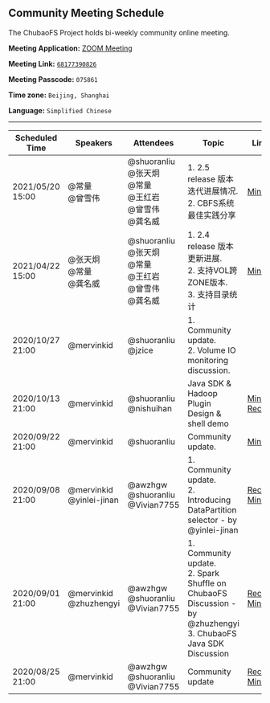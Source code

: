 ## Community Meeting Schedule

The ChubaoFS Project holds bi-weekly community online meeting.

**Meeting Application:** [ZOOM Meeting](https://oppo.zoom.com.cn/j/68177390826?pwd=eVdYc2JFWHQ0eEl1MExDbnEyVGxGdz09)

**Meeting Link:** [`68177390826`](https://oppo.zoom.com.cn/j/68177390826?pwd=eVdYc2JFWHQ0eEl1MExDbnEyVGxGdz09)

**Meeting Passcode:** `075861`

**Time zone:** `Beijing, Shanghai`

**Language:** `Simplified Chinese`

***

| Scheduled Time | Speakers   | Attendees | Topic | Links |
| -------------- | ---------- | --------- | ----- | ----- |
| 2021/05/20 15:00 | @常量<br>@曾雪伟| @shuoranliu<br>@张天炯 <br>@常量 <br>@王红岩<br> @曾雪伟<br>@龚名威| 1. 2.5 release 版本迭代进展情况.<br> 2. CBFS系统最佳实践分享 |[Minutes](https://github.com/chubaofs/community/wiki/Meeting-Agenda-and-Notes#20201013)
| 2021/04/22 15:00 | @张天炯<br>@常量<br>@龚名威| @shuoranliu<br>@张天炯 <br>@常量 <br>@王红岩  <br> @曾雪伟<br>@龚名威| 1. 2.4 release 版本更新进展.<br> 2. 支持VOL跨ZONE版本. <br> 3. 支持目录统计 |[Minutes](https://github.com/chubaofs/community/wiki/Meeting-Agenda-and-Notes#20201013)
| 2020/10/27 21:00 | @mervinkid<br> | @shuoranliu<br>@jzice | 1. Community update.<br> 2. Volume IO monitoring discussion. |
| 2020/10/13 21:00 | @mervinkid<br> | @shuoranliu<br>@nishuihan | Java SDK & Hadoop Plugin Design & shell demo | [Minutes](https://github.com/chubaofs/community/wiki/Meeting-Agenda-and-Notes#20201013) [Record](https://youtu.be/xSwxnNb6C0E) | 
| 2020/09/22 21:00 | @mervinkid<br> | @shuoranliu | Community update. | [Minutes](https://github.com/chubaofs/community/wiki/Meeting-Agenda-and-Notes#20200922)
| 2020/09/08 21:00 | @mervinkid<br>@yinlei-jinan | @awzhgw<br>@shuoranliu<br>@Vivian7755 | 1. Community update.<br>2. Introducing DataPartition selector - by @yinlei-jinan | [Record](https://zoom.com.cn/rec/share/jruIRcvYpPkdi-0NAlE9UaktlBO9ZGsIwhy4KxhktIgS4PDI8qkaGVs6w7Ht4oM.qFzoqTNgitXNDhAr?startTime=1599568863000) [Minutes](https://github.com/chubaofs/community/wiki/Meeting-Agenda-and-Notes#20200908) |
| 2020/09/01 21:00 | @mervinkid<br>@zhuzhengyi | @awzhgw<br>@shuoranliu<br>@Vivian7755 | 1. Community update.<br>2. Spark Shuffle on ChubaoFS Discussion - by @zhuzhengyi<br>3. ChubaoFS Java SDK Discussion | [Record](https://zoom.com.cn/rec/share/nEabSJWRxn1RV-aFA8_uHwYH411nynvYW5oGh77KgvaKznMwA9qjILPMY7JSf22h.aWZToRwEsINDOIDz?startTime=1598965131000) [Minutes](https://github.com/chubaofs/community/wiki/Meeting-Agenda-and-Notes#20200901) |
| 2020/08/25 21:00 | @mervinkid | @awzhgw<br>@shuoranliu<br>@Vivian7755 | Community update | [Record](https://zoom.com.cn/rec/share/7tBXHbjU91tOXYnptlDVf_QqJ8e7aaa80yYbrvsLzE6n2rYACfmybVlE-otSmjIE?startTime=1598359513000) [Minutes](https://github.com/chubaofs/community/wiki/Meeting-Agenda-and-Notes#20200825) |